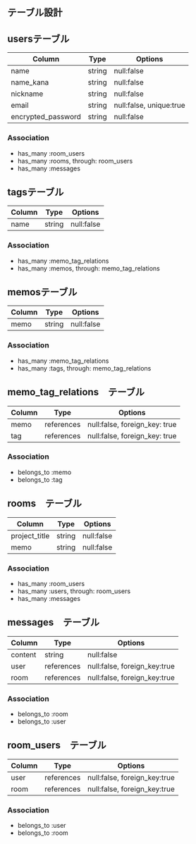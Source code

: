 ## テーブル設計

## usersテーブル

| Column             | Type   | Options                 |
| ------------------ | ------ | ------------------------|
| name               | string | null:false              |
| name_kana          | string | null:false              |
| nickname           | string | null:false              |
| email              | string | null:false, unique:true |
| encrypted_password | string | null:false              |

### Association

- has_many :room_users
- has_many :rooms, through: room_users
- has_many :messages


## tagsテーブル

| Column             | Type   | Options                 |
| ------------------ | ------ | ------------------------|
| name               | string | null:false              |

### Association

- has_many :memo_tag_relations
- has_many :memos, through: memo_tag_relations

## memosテーブル

| Column             | Type   | Options                 |
| ------------------ | ------ | ------------------------|
| memo               | string | null:false              |

### Association

- has_many :memo_tag_relations
- has_many :tags, through: memo_tag_relations

## memo_tag_relations　テーブル

| Column             | Type       | Options                                    |
| ------------------ | ---------- | -------------------------------------------|
| memo               | references | null:false, foreign_key: true              |
| tag                | references | null:false, foreign_key: true              |

### Association

- belongs_to :memo
- belongs_to :tag


## rooms　テーブル

| Column             | Type   | Options                 |
| ------------------ | ------ | ------------------------|
| project_title      | string | null:false              |
| memo               | string | null:false              |

### Association

- has_many :room_users
- has_many :users, through: room_users
- has_many :messages

## messages　テーブル

| Column              | Type       | Options                                   |
| ------------------- | ---------- | ------------------------------------------|
| content             | string     | null:false                                |
| user                | references | null:false, foreign_key:true              |
| room                | references | null:false, foreign_key:true              |

### Association

- belongs_to :room
- belongs_to :user

## room_users　テーブル

| Column                      | Type       | Options                                   |
| --------------------------- | ---------- | ------------------------------------------|
| user                        | references | null:false, foreign_key:true              |
| room                        | references | null:false, foreign_key:true              |

### Association

- belongs_to :user
- belongs_to :room